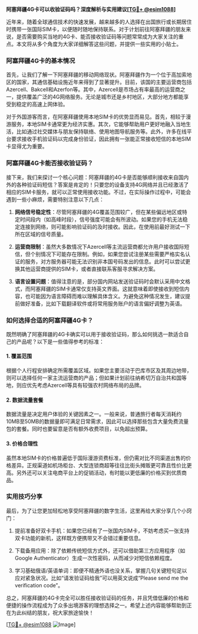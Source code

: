 **阿塞拜疆4G卡可以收验证码吗？深度解析与实用建议[[TG💪+ @esim1088](https://t.me/s/esim1088)]**

近年来，随着全球通信技术的快速发展，越来越多的人选择在出国旅行或长期居住时携带一张国际SIM卡，以便随时随地保持联系。对于计划前往阿塞拜疆的朋友来说，是否需要购买当地的4G卡、能否接收验证码等问题常常成为大家关注的重点。本文将从多个角度为大家详细解答这些问题，并提供一些实用的小贴士。

### 阿塞拜疆4G卡的基本情况

首先，让我们了解一下阿塞拜疆的移动网络现状。阿塞拜疆作为一个位于高加索地区的国家，其通信基础设施近年来得到了显著提升。目前，该国的主要运营商包括Azercell、Bakcell和Azerfon等。其中，Azercell是市场占有率最高的运营商之一，提供覆盖广泛的4G网络服务。无论是城市还是乡村地区，大部分地方都能享受到稳定的高速上网体验。

对于外国游客而言，在阿塞拜疆使用本地SIM卡的优势显而易见。首先，相较于漫游服务，本地SIM卡通常更为经济实惠。其次，它能够帮助用户更好地融入当地生活，比如通过社交媒体与朋友保持联络、使用地图导航服务等。此外，许多在线平台要求接收手机验证码以完成身份验证，因此拥有一张能正常接收短信的本地SIM卡显得尤为重要。

### 阿塞拜疆4G卡能否接收验证码？

接下来，我们来探讨一个核心问题：阿塞拜疆的4G卡是否能够顺利接收来自国内外的各种验证码短信？答案是肯定的！只要您的设备支持4G网络并且已经激活了相应的SIM卡服务，就可以正常使用接收功能。不过，在实际操作过程中，可能会遇到一些小麻烦，需要特别注意以下几点：

1. **网络信号稳定性**：尽管阿塞拜疆的4G覆盖范围较广，但在某些偏远地区或特定时间段内（如高峰时段），信号强度可能会有所波动。如果您的手机无法稳定连接到网络，则可能影响验证码的及时接收。因此，在使用前最好测试一下所在区域的信号质量。

2. **运营商限制**：虽然大多数情况下Azercell等主流运营商都允许用户接收国际短信，但个别情况下可能存在限制。例如，如果您尝试注册某些需要严格实名认证的服务，对方服务器可能无法识别非本国号码发出的信息。此时可以尝试更换其他运营商提供的SIM卡，或者直接联系客服寻求解决方案。

3. **语言设置问题**：值得注意的是，部分国内网站发送验证码时会默认采用中文格式，而阿塞拜疆的SIM卡通常仅支持英文界面。这就意味着即使接收到短信内容，也可能因为语言障碍而难以理解具体含义。为避免这种情况发生，建议提前做好准备，比如下载翻译软件或将常用服务账户的语言偏好调整为英语。

### 如何选择合适的阿塞拜疆4G卡？

既然明确了阿塞拜疆的4G卡确实可以用于接收验证码，那么如何挑选一款适合自己的产品呢？以下是一些值得参考的标准：

#### 1. 覆盖范围
根据个人行程安排确定所需覆盖区域。如果您主要活动于巴库市区及其周边地带，则可以选择任何一家主流运营商的产品；但如果计划前往纳希切万自治共和国等地，则应优先考虑Azercell等具有较强农村网络布局的品牌。

#### 2. 数据流量套餐
数据流量是决定用户体验的关键因素之一。一般来说，普通旅行者每天消耗约10MB至50MB的数据量即可满足日常需求，因此可以选择那些包含大量免费流量包的套餐。同时也要留意是否有额外收费项目，以免超出预算。

#### 3. 价格合理性
虽然本地SIM卡的价格普遍低于国际漫游资费标准，但仍需对比不同渠道出售的价格差异。正规渠道如机场柜台、大型连锁商超等往往比街头摊贩更可靠且性价比更高。另外还可以关注电商平台上的促销活动，有时能以更低廉的价格买到优质商品。

### 实用技巧分享

最后，为了让您更加轻松地享受阿塞拜疆的数字生活，这里再给大家分享几个小窍门：

1. 提前准备好双卡手机：如果您已经有了一张国内SIM卡，不妨考虑买一张支持双卡功能的新机，这样既方便携带又不会错过重要信息。
   
2. 下载备用应用：除了依赖传统短信方式外，还可以借助第三方应用程序（如Google Authenticator）生成一次性密码，从而减少对短信依赖程度。
   
3. 学习基础俄语/英语单词：即便不精通外语也没关系，掌握几句关键短句足以应对紧急状况。比如“请发验证码给我”可以用英文说成“Please send me the verification code”。

总之，阿塞拜疆的4G卡完全可以胜任接收验证码的任务，并且凭借低廉的价格和便捷的操作流程成为了众多出境游客的理想选择之一。希望上述内容能够帮助到正在为此纠结的朋友，祝大家旅途愉快！

[[TG💪+ @esim1088](https://t.me/s/esim1088) ![Image](https://i.postimg.cc/4NQfJmqS/Snipaste-2025-05-13-00-14-12.png)]